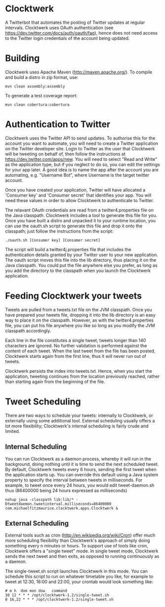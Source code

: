 Clocktwerk
===========

A Twitterbot that automates the posting
of Twitter updates at regular intervals. Clocktwerk 
uses OAuth authentication 
(see https://dev.twitter.com/docs/auth/oauth/faq), 
hence does not need access to the Twitter login 
credentials of the account being updated. 

Building
===========

Clocktwerk uses Apache Maven (http://maven.apache.org/).
To compile and build a distro in zip format, use:

    mvn clean assembly:assembly 

To generate a test coverage report:

    mvn clean cobertura:cobertura

Authentication to Twitter
===========================

Clocktwerk uses the Twitter API to send updates. To
authorise this for the account you
want to automate, you will need to create a Twitter
application on the Twitter developer site. Login to
Twitter as the user that Clocktwerk will be tweeting
on behalf of, then follow the instructions at 
https://dev.twitter.com/apps/new. You will need to
select "Read and Write" as the application type, but
if you neglect to do so, you can edit the settings for
your app later. A good idea is to name the app after the
account you are automating, e.g. "Username Bot", where
Username is the target twitter account. 

Once you have created your application, Twitter will 
have allocated a 'Consumer key' and 'Consumer secret' 
that identifies your app. You will need these values
in order to allow Clocktwerk to authenticate to 
Twitter.

The relavant OAuth credentials are read from 
a twitter4.properties file on the Java classpath. 
Clocktwerk includes a tool to generate this file for you. 
Once you have built a distro and unpacked it to your 
runtime location, you can use the oauth.sh script to 
generate this file and drop it onto the classpath; just 
follow the instructions from the script:

    ./oauth.sh [Consumer key] [Consumer secret]

The script will build a twitter4j.properties file that
includes the authentication details granted by your 
Twitter user to your new application. The oauth script
moves this file into the lib directory, thus placing it
on the Java classpath. You could put the file anywhere
else you prefer, as long as you add the directory
to the classpath when you launch the Clocktwerk
application.

Feeding Clocktwerk your tweets
===========================

Tweets are pulled from a tweets.txt file on the JVM classpath.
Once you have prepared your tweets file, dropping it into the
lib directory is an easy way to place it on the classpath.
However, as with the twitter4.properties file, you can put
his file anywhere you like so long as you modify the JVM
classpath accordingly.

Each line in the file constitutes a single tweet; tweets 
longer than 140 characters are ignored. No further 
validation is performed against the content of each 
tweet. When the last tweet from the file has been posted, 
Clocktwerk starts again from the first line, thus it
will never run out of tweets.

Clocktwerk persists the index into tweets.txt. Hence, when 
you start the application, tweeting continues from the 
location previously reached, rather than starting again 
from the beginning of the file.

Tweet Scheduling
===========================

There are two ways to schedule your tweets: internally 
to Clocktwerk, or externally using some additional tool.
External scheduling usually offers a lot more flexibility;
Clocktwerk's internal scheduling is fairly crude and 
limited.

Internal Scheduling
-------------------------

You can run Clocktwerk as a daemon process, whereby it will
run in the background, doing nothing until it is time to
send the next scheduled tweet. By default, Clocktwerk tweets 
every 6 hours, sending the first tweet when the application 
starts up. You can override this default using a Java system 
property to specify the interval between tweets in milliseconds. 
For example, to tweet once every 24 hours, you would edit 
tweet-daemon.sh thus (86400000 being 24 hours expressed
as milliseconds)

    nohup java -classpath lib:lib/* -Dtweetdaemon.tweetinterval.milliseconds=86400000 com.michaelfitzmaurice.clocktwerk.apps.Clocktwerk & 

External Scheduling
-------------------------

External tools such as cron (http://en.wikipedia.org/wiki/Cron)
offer much more scheduling flexibility than Clocktwerk's
approach of simply doing something every n minutes
or hours. To support use of tools like cron, Clocktwerk
offers a "single tweet" mode. In single tweet mode, 
Clocktwerk sends the next tweet and then exits, as opposed
to running continuously as a daemon.

The single-tweet.sh script launches Clocktwerk in this mode.
You can schedule this script to run on whatever timetable you
like, for example to tweet at 12:30, 16:00 and 22:00,
your crontab would look something like:

    # m h  dom mon dow   command
    30 12 * * * /opt/clocktwerk-1.2/single-tweet.sh
    0 16,22 * * * /opt/clocktwerk-1.2/single-tweet.sh
